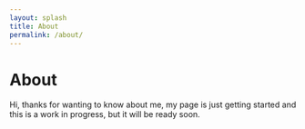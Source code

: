 ```yaml
---
layout: splash
title: About
permalink: /about/
---
```

# About 

Hi, thanks for wanting to know about me, my page is just getting started and this is a work in progress, but it will be ready soon.
